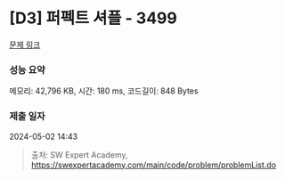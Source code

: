 # [D3] 퍼펙트 셔플 - 3499 

[문제 링크](https://swexpertacademy.com/main/code/problem/problemDetail.do?contestProbId=AWGsRbk6AQIDFAVW) 

### 성능 요약

메모리: 42,796 KB, 시간: 180 ms, 코드길이: 848 Bytes

### 제출 일자

2024-05-02 14:43



> 출처: SW Expert Academy, https://swexpertacademy.com/main/code/problem/problemList.do